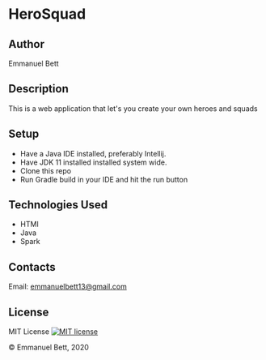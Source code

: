# HeroSquad

## Author
Emmanuel Bett

## Description
This is a web application that let's you create your own heroes and squads

## Setup

- Have a Java IDE installed, preferably Intellij.
- Have JDK 11 installed installed system wide.
- Clone this repo 
- Run Gradle build in your IDE and hit the run button  

## Technologies Used
- HTMl
- Java
- Spark

## Contacts
Email: emmanuelbett13@gmail.com

## License
MIT License [![MIT license](http://img.shields.io/badge/license-MIT-brightgreen.svg)](http://opensource.org/licenses/MIT)


&copy; Emmanuel Bett, 2020
